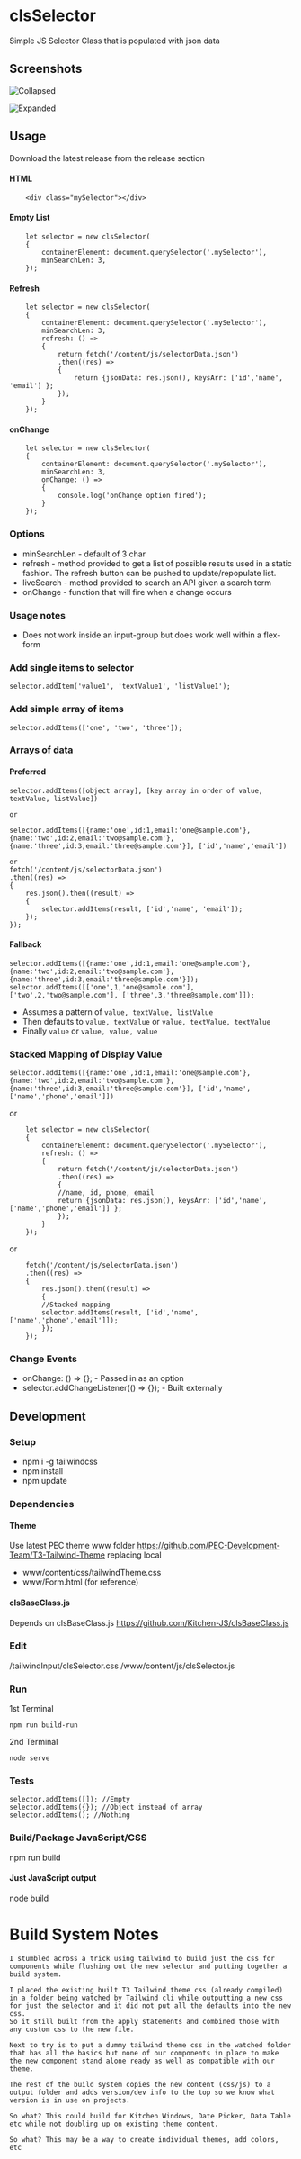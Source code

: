 # clsSelector
Simple JS Selector Class that is populated with json data

## Screenshots
![Collapsed](./screenshots/ss1.png)

![Expanded](./screenshots/ss2.png)

## Usage
Download the latest release from the release section

#### HTML
```
    <div class="mySelector"></div>
```

#### Empty List
```
    let selector = new clsSelector(
    {
        containerElement: document.querySelector('.mySelector'),
        minSearchLen: 3,
    });
```

#### Refresh
```
    let selector = new clsSelector(
    {
        containerElement: document.querySelector('.mySelector'),
        minSearchLen: 3,
        refresh: () =>
        {
            return fetch('/content/js/selectorData.json')
            .then((res) =>
            {
                return {jsonData: res.json(), keysArr: ['id','name', 'email'] };
            });
        }
    });
```

#### onChange
```
    let selector = new clsSelector(
    {
        containerElement: document.querySelector('.mySelector'),
        minSearchLen: 3,
        onChange: () =>
        {
            console.log('onChange option fired');
        }
    });
```

### Options
- minSearchLen - default of 3 char
- refresh - method provided to get a list of possible results used in a static fashion. The refresh button can be pushed to update/repopulate list.
- liveSearch - method provided to search an API given a search term
- onChange - function that will fire when a change occurs

### Usage notes
- Does not work inside an input-group but does work well within a flex-form

### Add single items to selector
```selector.addItem('value1', 'textValue1', 'listValue1');```

### Add simple array of items
```selector.addItems(['one', 'two', 'three']);```

### Arrays of data
#### Preferred
```
selector.addItems([object array], [key array in order of value, textValue, listValue])

or

selector.addItems([{name:'one',id:1,email:'one@sample.com'}, {name:'two',id:2,email:'two@sample.com'}, {name:'three',id:3,email:'three@sample.com'}], ['id','name','email'])

or 
fetch('/content/js/selectorData.json')
.then((res) =>
{
    res.json().then((result) =>
    {
        selector.addItems(result, ['id','name', 'email']);
    });
});
```
#### Fallback
```
selector.addItems([{name:'one',id:1,email:'one@sample.com'}, {name:'two',id:2,email:'two@sample.com'}, {name:'three',id:3,email:'three@sample.com'}]);
selector.addItems([['one',1,'one@sample.com'], ['two',2,'two@sample.com'], ['three',3,'three@sample.com']]);
```
- Assumes a pattern of ```value, textValue, listValue```
- Then defaults to ```value, textValue``` or ```value, textValue, textValue```
- Finally ```value``` or ```value, value, value```

### Stacked Mapping of Display Value
```
selector.addItems([{name:'one',id:1,email:'one@sample.com'}, {name:'two',id:2,email:'two@sample.com'}, {name:'three',id:3,email:'three@sample.com'}], ['id','name',['name','phone','email']])
```
or
```
    let selector = new clsSelector(
    {
        containerElement: document.querySelector('.mySelector'),
        refresh: () =>
        {
            return fetch('/content/js/selectorData.json')
            .then((res) =>
            {
            //name, id, phone, email
            return {jsonData: res.json(), keysArr: ['id','name', ['name','phone','email']] };
            });
        }
    });
```
or
```
    fetch('/content/js/selectorData.json')
    .then((res) =>
    {
        res.json().then((result) =>
        {
        //Stacked mapping
        selector.addItems(result, ['id','name', ['name','phone','email']]);
        });
    });
```

### Change Events
- onChange: () => {}; - Passed in as an option
- selector.addChangeListener(() => {}); - Built externally

## Development

### Setup
- npm i -g tailwindcss
- npm install
- npm update

### Dependencies

#### Theme
Use latest PEC theme www folder https://github.com/PEC-Development-Team/T3-Tailwind-Theme replacing local
- www/content/css/tailwindTheme.css
- www/Form.html (for reference)

#### clsBaseClass.js
Depends on clsBaseClass.js https://github.com/Kitchen-JS/clsBaseClass.js

### Edit
/tailwindInput/clsSelector.css
/www/content/js/clsSelector.js

### Run
1st Terminal
```
npm run build-run
```
2nd Terminal
```
node serve
```

### Tests
```
selector.addItems([]); //Empty
selector.addItems({}); //Object instead of array
selector.addItems(); //Nothing
```

### Build/Package JavaScript/CSS
npm run build

#### Just JavaScript output
node build

# Build System Notes
```
I stumbled across a trick using tailwind to build just the css for components while flushing out the new selector and putting together a build system.

I placed the existing built T3 Tailwind theme css (already compiled) in a folder being watched by Tailwind cli while outputting a new css for just the selector and it did not put all the defaults into the new css.
So it still built from the apply statements and combined those with any custom css to the new file.

Next to try is to put a dummy tailwind theme css in the watched folder that has all the basics but none of our components in place to make the new component stand alone ready as well as compatible with our theme.

The rest of the build system copies the new content (css/js) to a output folder and adds version/dev info to the top so we know what version is in use on projects.

So what? This could build for Kitchen Windows, Date Picker, Data Table etc while not doubling up on existing theme content. 

So what? This may be a way to create individual themes, add colors, etc
```
